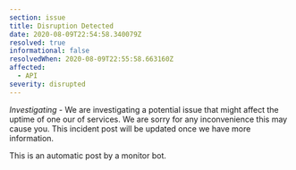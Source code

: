 ```yaml
---
section: issue
title: Disruption Detected
date: 2020-08-09T22:54:58.340079Z
resolved: true
informational: false
resolvedWhen: 2020-08-09T22:55:58.663160Z
affected:
  - API
severity: disrupted
---
```

*Investigating* - We are investigating a potential issue that might affect the uptime of one our of services. We are sorry for any inconvenience this may cause you. This incident post will be updated once we have more information.

This is an automatic post by a monitor bot.
        